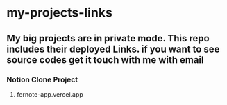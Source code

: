 # my-projects-links
## My big projects are in private mode. This repo includes their deployed Links. if you want to see source codes get it touch with me with email

### Notion Clone Project
1. fernote-app.vercel.app
